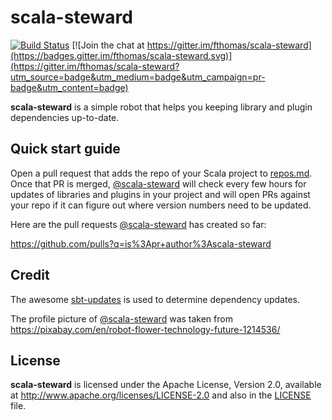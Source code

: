 # scala-steward
[![Build Status](https://travis-ci.org/fthomas/scala-steward.svg?branch=master)](https://travis-ci.org/fthomas/scala-steward)
[![Join the chat at https://gitter.im/fthomas/scala-steward](https://badges.gitter.im/fthomas/scala-steward.svg)](https://gitter.im/fthomas/scala-steward?utm_source=badge&utm_medium=badge&utm_campaign=pr-badge&utm_content=badge)

**scala-steward** is a simple robot that helps you keeping library and plugin
dependencies up-to-date.

## Quick start guide

Open a pull request that adds the repo of your Scala project to
[repos.md](https://github.com/fthomas/scala-steward/edit/master/repos.md).
Once that PR is merged, [@scala-steward][@scala-steward] will check every
few hours for updates of libraries and plugins in your project and will open
PRs against your repo if it can figure out where version numbers need to be
updated.

Here are the pull requests [@scala-steward][@scala-steward] has created so far:

https://github.com/pulls?q=is%3Apr+author%3Ascala-steward

## Credit

The awesome [sbt-updates][sbt-updates] is used to determine dependency updates.

The profile picture of [@scala-steward][@scala-steward] was taken from
https://pixabay.com/en/robot-flower-technology-future-1214536/

[@scala-steward]: https://github.com/scala-steward
[sbt-updates]: https://github.com/rtimush/sbt-updates

## License

**scala-steward** is licensed under the Apache License, Version 2.0, available at
http://www.apache.org/licenses/LICENSE-2.0 and also in the
[LICENSE](https://github.com/fthomas/status-page/blob/master/LICENSE) file.
